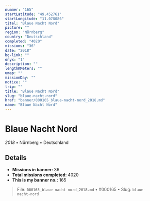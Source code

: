```yaml
---
nummer: "165"
startLatitude: "49.452761"
startLongitude: "11.078086"
titel: "Blaue Nacht Nord"
picture: ""
region: "Nürnberg"
country: "Deutschland"
completed: "4020"
missions: "36"
date: "2018"
bg-link: ""
onyx: "1"
description: ""
lengthKMeters: ""
umap: ""
missionDay: ""
notice: ""
trip: ""
title: "Blaue Nacht Nord"
slug: "blaue-nacht-nord"
href: "banner/000165_blaue-nacht-nord_2018.md"
name: "Blaue Nacht Nord"
---
```

# Blaue Nacht Nord

*2018* • Nürnberg • Deutschland





## Details

- **Missions in banner:** 36
- **Total missions completed:** 4020
- **This is my banner no.:** 165






> File: `000165_blaue-nacht-nord_2018.md`
> • #000165
> • Slug: `blaue-nacht-nord`
